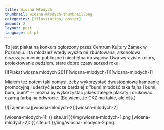 ```yaml
---
title: Wiosna Młodych
thumbnail: wiosna-mlodych-thumbnail.png
categories: [illustration, poster]
amount: 2
layout: post
language: pl-pl
---
```


To jest plakat na konkurs ogłoszony przez Centrum Kultury Zamek w Poznaniu. I ta młodzież wtedy wyszła mi zbuntowana, alkoholowa, niszcząca mienie publiczne i niechętna do wąsów. Dwa wyraziste kolory, projektowanie pędzlem, stare dobre czasy sprzed roku.

[![Plakat wiosna młodych 2011][wiosna-mlodych-1]][wiosna-mlodych-1]

Miałem też potem taki pomysł, żeby wykorzystać dwustopniową kampanię promocyjną i uderzyć jeszcze bardziej z "bum! młodość taka fajna i bumi, bum, bum!" -- można by wykorzystać jakieś zaległe plakaty i drukować czarną farbą na odwrocie. (Bo wiem, że CKZ ma takie, ale ćśś.)

[![Tajemnica][wiosna-mlodych-2]][wiosna-mlodych-2]

[wiosna-mlodych-1]: {{ site.url }}/img/wiosna-mlodych-1.png
[wiosna-mlodych-2]: {{ site.url }}/img/wiosna-mlodych-2.png